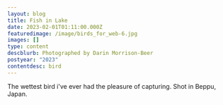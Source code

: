 ```yaml
---
layout: blog
title: Fish in Lake
date: 2023-02-01T01:11:00.000Z
featuredimage: /image/birds_for_web-6.jpg
images: []
type: content
descblurb: Photographed by Darin Morrison-Beer
postyear: "2023"
contentdesc: bird
---
```

The wettest bird i've ever had the pleasure of capturing. Shot in Beppu, Japan.
